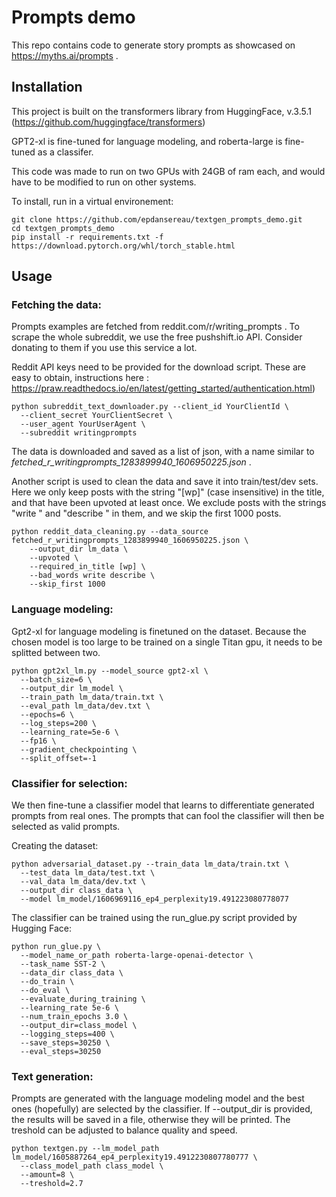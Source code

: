 # Prompts demo

This repo contains code to generate story prompts as showcased on https://myths.ai/prompts .

## Installation
This project is built on the transformers library from HuggingFace, v.3.5.1 (https://github.com/huggingface/transformers)

GPT2-xl is fine-tuned for language modeling, and roberta-large is fine-tuned as a classifer. 

This code was made to run on two GPUs with 24GB of ram each, and would have to be modified to run on other systems.

To install, run in a virtual environement:
```
git clone https://github.com/epdansereau/textgen_prompts_demo.git
cd textgen_prompts_demo
pip install -r requirements.txt -f https://download.pytorch.org/whl/torch_stable.html
```


## Usage

### Fetching the data:
Prompts examples are fetched from reddit.com/r/writing_prompts . To scrape the whole subreddit, we use the free pushshift.io API. Consider donating to them if you use this service a lot.

Reddit API keys need to be provided for the download script. These are easy to obtain, instructions here : https://praw.readthedocs.io/en/latest/getting_started/authentication.html)
```
python subreddit_text_downloader.py --client_id YourClientId \
  --client_secret YourClientSecret \
  --user_agent YourUserAgent \
  --subreddit writingprompts
```
The data is downloaded and saved as a list of json, with a name similar to *fetched_r_writingprompts_1283899940_1606950225.json* .

Another script is used to clean the data and save it into train/test/dev sets. Here we only keep posts with the string "[wp]" (case insensitive) in the title, and that have been upvoted at least once. We exclude posts with the strings "write " and "describe " in them, and we skip the first 1000 posts.
```
python reddit_data_cleaning.py --data_source fetched_r_writingprompts_1283899940_1606950225.json \
    --output_dir lm_data \
    --upvoted \
    --required_in_title [wp] \
    --bad_words write describe \
    --skip_first 1000
```

### Language modeling:
Gpt2-xl for language modeling is finetuned on the dataset. Because the chosen model is too large to be trained on a single Titan gpu, it needs to be splitted between two.
```
python gpt2xl_lm.py --model_source gpt2-xl \
  --batch_size=6 \
  --output_dir lm_model \
  --train_path lm_data/train.txt \
  --eval_path lm_data/dev.txt \
  --epochs=6 \
  --log_steps=200 \
  --learning_rate=5e-6 \
  --fp16 \
  --gradient_checkpointing \
  --split_offset=-1
```

### Classifier for selection:
We then fine-tune a classifier model that learns to differentiate generated prompts from real ones. The prompts that can fool the classifier will then be selected as valid prompts.  

Creating the dataset:
```
python adversarial_dataset.py --train_data lm_data/train.txt \
  --test_data lm_data/test.txt \
  --val_data lm_data/dev.txt \
  --output_dir class_data \
  --model lm_model/1606969116_ep4_perplexity19.491223080778077
```
The classifier can be trained using the run_glue.py script provided by Hugging Face:
```
python run_glue.py \
  --model_name_or_path roberta-large-openai-detector \
  --task_name SST-2 \
  --data_dir class_data \
  --do_train \
  --do_eval \
  --evaluate_during_training \
  --learning_rate 5e-6 \
  --num_train_epochs 3.0 \
  --output_dir=class_model \
  --logging_steps=400 \
  --save_steps=30250 \
  --eval_steps=30250
```

### Text generation:
Prompts are generated with the language modeling model and the best ones (hopefully) are selected by the classifier. If --output_dir is provided, the results will be saved in a file, otherwise they will be printed. The treshold can be adjusted to balance quality and speed.
```
python textgen.py --lm_model_path lm_model/1605887264_ep4_perplexity19.4912230807780777 \
  --class_model_path class_model \
  --amount=8 \
  --treshold=2.7  
```
